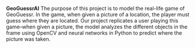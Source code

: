 **GeoGuessrAI**
The purpose of this project is to model the real-life game of GeoGuessr. In the game, when given a picture of a location, the player must guess where they are located.
Our project replicates a user playing this game–when given a picture, the model analyzes the different objects in the frame using OpenCV and neural networks in Python
to predict where the picture was taken.
